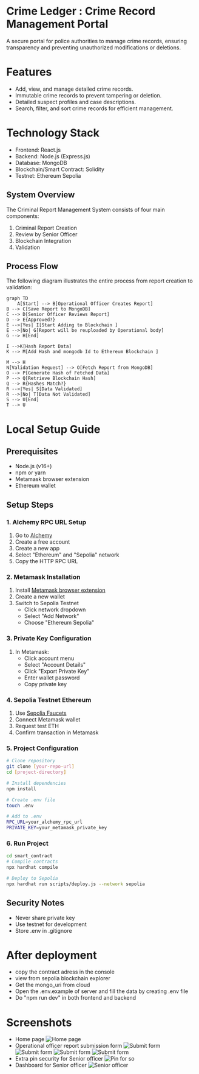# Crime Ledger : Crime Record Management Portal
A secure portal for police authorities to manage crime records, ensuring transparency and preventing unauthorized modifications or deletions.

# Features
- Add, view, and manage detailed crime records.
- Immutable crime records to prevent tampering or deletion.
- Detailed suspect profiles and case descriptions.
- Search, filter, and sort crime records for efficient management.

# Technology Stack
- Frontend: React.js
- Backend: Node.js (Express.js)
- Database: MongoDB 
- Blockchain/Smart Contract: Solidity
- Testnet: Ethereum Sepolia

## System Overview

The Criminal Report Management System consists of four main components:

1. Criminal Report Creation
2. Review by Senior Officer
3. Blockchain Integration
4. Validation

## Process Flow

The following diagram illustrates the entire process from report creation to validation:

```mermaid
graph TD
    A[Start] --> B[Operational Officer Creates Report] 
B --> C[Save Report to MongoDB] 
C --> D[Senior Officer Reviews Report] 
D --> E{Approved?} 
E -->|Yes| I[Start Adding to Blockchain ] 
E -->|No| G[Report will be reuploaded by Operational body] 
G --> H[End] 
 
I -->K[Hash Report Data] 
K --> M[Add Hash and mongodb Id to Ethereum Blockchain ] 

M --> H 
N[Validation Request] --> O[Fetch Report from MongoDB] 
O --> P[Generate Hash of Fetched Data] 
P --> Q[Retrieve Blockchain Hash] 
Q --> R{Hashes Match?} 
R -->|Yes| S[Data Validated] 
R -->|No| T[Data Not Validated] 
S --> U[End] 
T --> U
```

# Local Setup Guide

## Prerequisites
- Node.js (v16+)
- npm or yarn
- Metamask browser extension
- Ethereum wallet

## Setup Steps

### 1. Alchemy RPC URL Setup
1. Go to [Alchemy](https://www.alchemy.com/)
2. Create a free account
3. Create a new app
4. Select "Ethereum" and "Sepolia" network
5. Copy the HTTP RPC URL

### 2. Metamask Installation
1. Install [Metamask browser extension](https://metamask.io/download/)
2. Create a new wallet
3. Switch to Sepolia Testnet
   - Click network dropdown
   - Select "Add Network"
   - Choose "Ethereum Sepolia"

### 3. Private Key Configuration
1. In Metamask:
   - Click account menu
   - Select "Account Details"
   - Click "Export Private Key"
   - Enter wallet password
   - Copy private key

### 4. Sepolia Testnet Ethereum
1. Use [Sepolia Faucets](https://sepoliafaucet.com/)
2. Connect Metamask wallet
3. Request test ETH
4. Confirm transaction in Metamask

### 5. Project Configuration
```bash
# Clone repository
git clone [your-repo-url]
cd [project-directory]

# Install dependencies
npm install

# Create .env file
touch .env

# Add to .env
RPC_URL=your_alchemy_rpc_url
PRIVATE_KEY=your_metamask_private_key
```

### 6. Run Project
```bash
cd smart_contract
# Compile contracts
npx hardhat compile

# Deploy to Sepolia
npx hardhat run scripts/deploy.js --network sepolia
```

## Security Notes
- Never share private key
- Use testnet for development
- Store .env in .gitignore

# After deployment
- copy the contract adress in the console
- view from sepolia blockchain explorer
- Get the mongo_uri from cloud 
- Open the .env.example of server and fill the data by creating .env file
- Do "npm run dev" in both frontend and backend


# Screenshots 
- Home page
![Home page](./assests/homepage.jpeg)
- Operational officer report submission form
![Submit form](./assests/oo1.jpeg)
![Submit form](./assests/oo2.jpeg)
![Submit form](./assests/oo3.jpeg)
![Submit form](./assests/oo4.jpeg)
- Extra pin security for Senior officer
![Pin for so](assests/sopin.jpeg)
- Dashboard for Senior officer
![Senior officer](./assests/oodashboard.jpeg)



